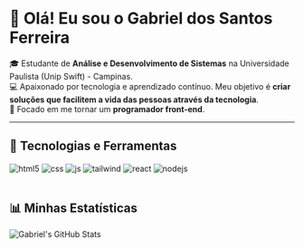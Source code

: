 # 👋 Olá! Eu sou o Gabriel dos Santos Ferreira  

🎓 Estudante de **Análise e Desenvolvimento de Sistemas** na Universidade Paulista (Unip Swift) - Campinas.  
💻 Apaixonado por tecnologia e aprendizado contínuo. Meu objetivo é **criar soluções que facilitem a vida das pessoas através da tecnologia**.  
🎯 Focado em me tornar um **programador front-end**.  

---

## 🚀 Tecnologias e Ferramentas  
<div style="display: inline_block">
  <img align="center" alt="html5" src="https://img.shields.io/badge/HTML5-E34F26?style=for-the-badge&logo=html5&logoColor=white" />
  <img align="center" alt="css" src="https://img.shields.io/badge/CSS3-1572B6?style=for-the-badge&logo=css3&logoColor=white" />
  <img align="center" alt="js" src="https://img.shields.io/badge/JavaScript-F7DF1E?style=for-the-badge&logo=javascript&logoColor=black" />
  <img align="center" alt="tailwind" src="https://img.shields.io/badge/Tailwind_CSS-38B2AC?style=for-the-badge&logo=tailwind-css&logoColor=white" />
  <img align="center" alt="react" src="https://img.shields.io/badge/React-20232A?style=for-the-badge&logo=react&logoColor=61DAFB" />
  <img align="center" alt="nodejs" src="https://img.shields.io/badge/Node.js-43853D?style=for-the-badge&logo=node.js&logoColor=white" />
</div><br/>

## 📊 Minhas Estatísticas  
![Gabriel's GitHub Stats](https://github-readme-stats.vercel.app/api?username=Gabriell-Santos&show_icons=true&theme=darcula&include_all_commits=true&count_private=true)


















